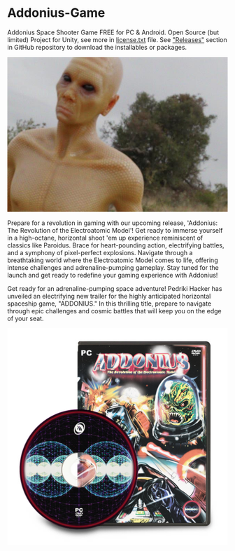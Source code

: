 # Addonius-Game
Addonius Space Shooter Game FREE for PC & Android. Open Source (but limited) Project for Unity, see more in [license.txt](license.txt) file. See ["Releases"](https://github.com/Add0nius/Addonius-Game/releases) section in GitHub repository to download the installables or packages.

![Addonius selfie](AddoniusSelfie.jpg)

Prepare for a revolution in gaming with our upcoming release, 'Addonius: The Revolution of the Electroatomic Model'! Get ready to immerse yourself in a high-octane, horizontal shoot 'em up experience reminiscent of classics like Paroidus. Brace for heart-pounding action, electrifying battles, and a symphony of pixel-perfect explosions. Navigate through a breathtaking world where the Electroatomic Model comes to life, offering intense challenges and adrenaline-pumping gameplay. Stay tuned for the launch and get ready to redefine your gaming experience with Addonius! 

Get ready for an adrenaline-pumping space adventure! Pedriki Hacker has unveiled an electrifying new trailer for the highly anticipated horizontal spaceship game, "ADDONIUS." In this thrilling title, prepare to navigate through epic challenges and cosmic battles that will keep you on the edge of your seat.

![Addonius Front Cover](ADDONIUS_Design_Mocks/Addonius_Front-Mockup_01.jpg)
